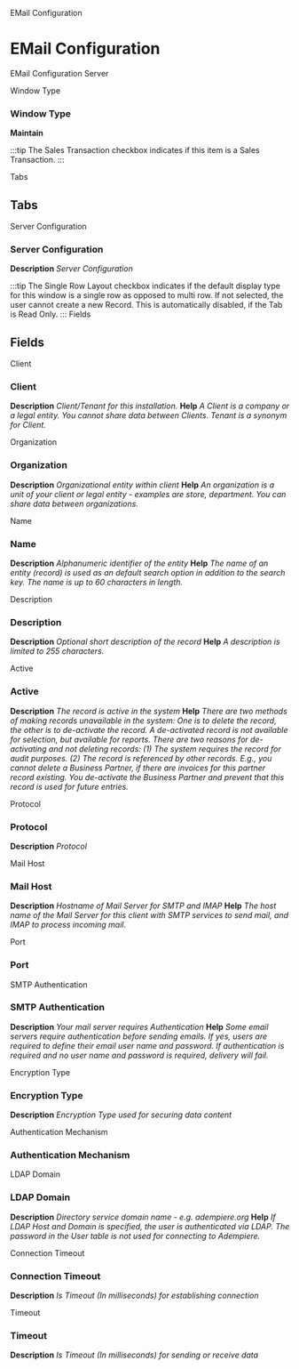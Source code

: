 
EMail Configuration
# EMail Configuration


EMail Configuration Server

Window Type
### Window Type

**Maintain**

:::tip
The Sales Transaction checkbox indicates if this item is a Sales Transaction.
:::

Tabs
## Tabs


Server Configuration
### Server Configuration

**Description**
 *Server Configuration*

:::tip
The Single Row Layout checkbox indicates if the default display type for this window is a single row as opposed to multi row.
If not selected, the user cannot create a new Record.  This is automatically disabled, if the Tab is Read Only.
:::
Fields
## Fields


Client
### Client

**Description**
 *Client/Tenant for this installation.*
**Help**
 *A Client is a company or a legal entity. You cannot share data between Clients. Tenant is a synonym for Client.*

Organization
### Organization

**Description**
 *Organizational entity within client*
**Help**
 *An organization is a unit of your client or legal entity - examples are store, department. You can share data between organizations.*

Name
### Name

**Description**
 *Alphanumeric identifier of the entity*
**Help**
 *The name of an entity (record) is used as an default search option in addition to the search key. The name is up to 60 characters in length.*

Description
### Description

**Description**
 *Optional short description of the record*
**Help**
 *A description is limited to 255 characters.*

Active
### Active

**Description**
 *The record is active in the system*
**Help**
 *There are two methods of making records unavailable in the system: One is to delete the record, the other is to de-activate the record. A de-activated record is not available for selection, but available for reports.
There are two reasons for de-activating and not deleting records:
(1) The system requires the record for audit purposes.
(2) The record is referenced by other records. E.g., you cannot delete a Business Partner, if there are invoices for this partner record existing. You de-activate the Business Partner and prevent that this record is used for future entries.*

Protocol
### Protocol

**Description**
 *Protocol*

Mail Host
### Mail Host

**Description**
 *Hostname of Mail Server for SMTP and IMAP*
**Help**
 *The host name of the Mail Server for this client with SMTP services to send mail, and IMAP to process incoming mail.*

Port
### Port


SMTP Authentication
### SMTP Authentication

**Description**
 *Your mail server requires Authentication*
**Help**
 *Some email servers require authentication before sending emails.  If yes, users are required to define their email user name and password.  If authentication is required and no user name and password is required, delivery will fail.*

Encryption Type
### Encryption Type

**Description**
 *Encryption Type used for securing data content*

Authentication Mechanism
### Authentication Mechanism


LDAP Domain
### LDAP Domain

**Description**
 *Directory service domain name - e.g. adempiere.org*
**Help**
 *If LDAP Host and Domain is specified, the user is authenticated via LDAP. The password in the User table is not used for connecting to Adempiere.*

Connection Timeout
### Connection Timeout

**Description**
 *Is Timeout (In milliseconds) for establishing connection*

Timeout
### Timeout

**Description**
 *Is Timeout (In milliseconds) for sending or receive data*
